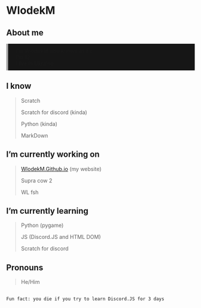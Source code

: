 <style>
  
     ul {
        border-left: 5px solid rgb(165, 165, 165);
        background-color: #161616;
        list-style-type: none;
        padding: 10px 20px;
    }
  
</style>
# WlodekM

## About me
<ul>
  <li>
    I'm WlodekM also known as Fir
  </li>
  <li>
    I'm 12 
  </li>
  <li>
    I live in Ukraine
  </li>
</ul>

## I know 

> Scratch
>
> Scratch for discord (kinda)
>
> Python (kinda)
> 
> MarkDown


## I’m currently working on
>
> [WlodekM.Github.io](https://wlodekm.github.io/development) (my website)
> 
> Supra cow 2 
> 
> WL fsh

## I’m currently learning
>
> Python (pygame)
> 
> JS (Discord.JS and HTML DOM)
> 
> Scratch for discord

## Pronouns
>
> He/Him

##
```
Fun fact: you die if you try to learn Discord.JS for 3 days
```
<!--
**WlodekM/WlodekM** is a ✨ _special_ ✨ repository because its `README.md` (this file) appears on your GitHub profile.

Here are some ideas to get you started:

~~- 🔭 I’m currently working on ...~~
- 🌱 I’m currently learning ...
- 👯 I’m looking to collaborate on ...
- 🤔 I’m looking for help with ...
- 💬 Ask me about ...
- 📫 How to reach me: ...
- 😄 Pronouns: ...
- ⚡ Fun fact: ...
-->

